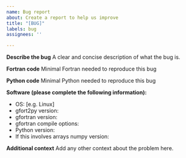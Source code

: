 ```yaml
---
name: Bug report
about: Create a report to help us improve
title: "[BUG]"
labels: bug
assignees: ''

---
```


**Describe the bug**
A clear and concise description of what the bug is.

**Fortran code**
Minimal Fortran needed to reproduce this bug

**Python code**
Minimal Python needed to reproduce this bug

**Software (please complete the following information):**
 - OS: [e.g. Linux]
 - gfort2py version:
 - gfortran version:
 - gfortran compile options:
 - Python version:
 - If this involves arrays numpy version:

**Additional context**
Add any other context about the problem here.
